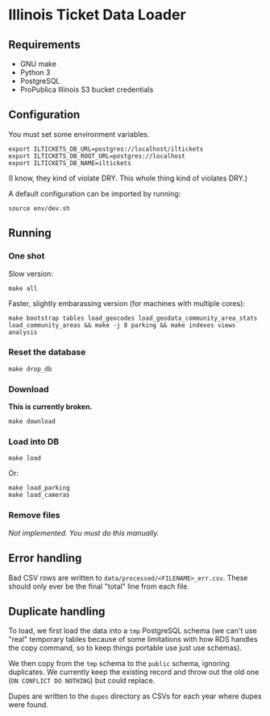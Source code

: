# Illinois Ticket Data Loader

## Requirements

* GNU make
* Python 3
* PostgreSQL
* ProPublica Illinois S3 bucket credentials

## Configuration

You must set some environment variables.

```
export ILTICKETS_DB_URL=postgres://localhost/iltickets
export ILTICKETS_DB_ROOT_URL=postgres://localhost
export ILTICKETS_DB_NAME=iltickets
```

(I know, they kind of violate DRY. This whole thing kind of violates DRY.)

A default configuration can be imported by running:

```
source env/dev.sh
```

## Running

### One shot

Slow version:

```
make all
```

Faster, slightly embarassing version (for machines with multiple cores):

```
make bootstrap tables load_geocodes load_geodata_community_area_stats load_community_areas && make -j 8 parking && make indexes views analysis
```

### Reset the database

```
make drop_db
```

### Download

**This is currently broken.**

```
make download
```

### Load into DB

```
make load
```

Or:

```
make load_parking
make load_cameras
```

### Remove files

*Not implemented. You must do this manually.*

## Error handling

Bad CSV rows are written to `data/processed/<FILENAME>_err.csv`. These should only ever be the final "total" line from each file.

## Duplicate handling

To load, we first load the data into a `tmp` PostgreSQL schema (we can't use "real" temporary tables because of some limitations with how RDS handles the copy command, so to keep things portable use just use schemas).

We then copy from the `tmp` schema to the `public` schema, ignoring duplicates. We currently keep the existing record and throw out the old one (`ON CONFLICT DO NOTHING`) but could replace.

Dupes are written to the `dupes` directory as CSVs for each year where dupes were found.


